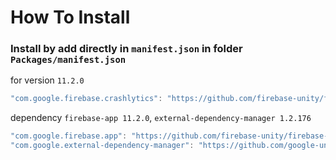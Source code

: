 # How To Install

### Install by add directly in `manifest.json` in folder `Packages/manifest.json`


for version `11.2.0`
```csharp
"com.google.firebase.crashlytics": "https://github.com/firebase-unity/firebase-crashlytics.git#11.2.0",
```


dependency `firebase-app 11.2.0`, `external-dependency-manager 1.2.176`
```csharp
"com.google.firebase.app": "https://github.com/firebase-unity/firebase-app.git#11.2.0",
"com.google.external-dependency-manager": "https://github.com/google-unity/external-dependency-manager.git#1.2.176",
```

